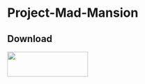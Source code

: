 
# Project-Mad-Mansion


## Download
<p><a href="https://team-top-hat.itch.io/madmansion"><img src="https://static.itch.io/images/badge.svg" style="width:185px;height:57px;"></a></p>